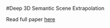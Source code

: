 #Deep 3D Semantic Scene Extrapolation

Read full paper [here](https://link.springer.com/article/10.1007/s00371-018-1586-7)
